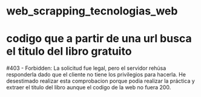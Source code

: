 # web_scrapping_tecnologias_web
# codigo que a partir de una url busca el titulo del libro gratuito
#403 - Forbidden: La solicitud fue legal, pero el servidor rehúsa responderla dado que el cliente no tiene los privilegios para hacerla. He desestimado realizar esta comprobacion porque podia realizar la práctica y extraer el titulo del libro aunque el codigo de la web no fuera 200.
